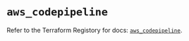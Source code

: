 # `aws_codepipeline`

Refer to the Terraform Registory for docs: [`aws_codepipeline`](https://registry.terraform.io/providers/hashicorp/aws/5.8.0/docs/resources/codepipeline).
